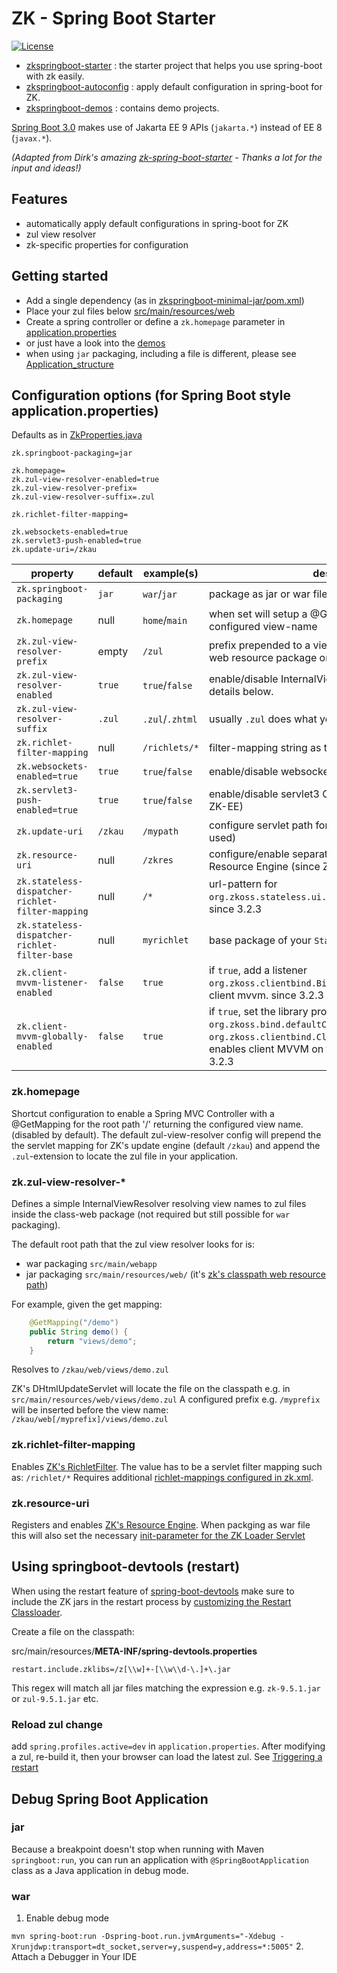 # ZK - Spring Boot Starter
[![License](https://img.shields.io/badge/License-Apache%202.0-blue.svg)](https://opensource.org/licenses/Apache-2.0)

* [zkspringboot-starter](zkspringboot-starter) : the starter project that helps you use spring-boot with zk easily.
* [zkspringboot-autoconfig](zkspringboot-autoconfig) : apply default configuration in spring-boot for ZK.
* [zkspringboot-demos](zkspringboot-demos) : contains demo projects.


[Spring Boot 3.0](https://spring.io/blog/2022/05/24/preparing-for-spring-boot-3-0) makes use of Jakarta EE 9 APIs (`jakarta.*`) instead of EE 8 (`javax.*`).

*(Adapted from Dirk's amazing [zk-spring-boot-starter](https://github.com/dirkdeyne/zk-spring-boot-starter) - Thanks a lot for the input and ideas!)*
## Features
* automatically apply default configurations in spring-boot for ZK 
* zul view resolver
* zk-specific properties for configuration

## Getting started

* Add a single dependency (as in [zkspringboot-minimal-jar/pom.xml](zkspringboot-demos/zkspringboot-minimal-jar/pom.xml##L28-L32))
* Place your zul files below [src/main/resources/web](zkspringboot-demos/zkspringboot-minimal-jar/src/main/resources/web/zul)
* Create a spring controller or define a `zk.homepage` parameter in [application.properties](zkspringboot-demos/zkspringboot-minimal-jar/src/main/resources/application.properties)
* or just have a look into the [demos](zkspringboot-demos)
* when using `jar` packaging, including a file is different, please see [Application_structure](https://www.zkoss.org/wiki/ZK_Installation_Guide/Quick_Start/Create_and_Run_Your_First_ZK_Application_with_Spring_Boot#Application_structure)

## Configuration options (for Spring Boot style application.properties)

Defaults as in [ZkProperties.java](zkspringboot-autoconfig/src/main/java/org/zkoss/zkspringboot/ZkProperties.java)
```
zk.springboot-packaging=jar

zk.homepage=
zk.zul-view-resolver-enabled=true
zk.zul-view-resolver-prefix=
zk.zul-view-resolver-suffix=.zul

zk.richlet-filter-mapping=

zk.websockets-enabled=true
zk.servlet3-push-enabled=true
zk.update-uri=/zkau
```

property                                        | default | example(s)      | description
----------------------------------------------- |---------|-----------------| -----------
`zk.springboot-packaging`                       | `jar`   | `war`/`jar`     | package as jar or war file
`zk.homepage`                                   | null    | `home`/`main`   | when set will setup a @GetMapping for "/" to return the configured view-name
`zk.zul-view-resolver-prefix`                   | empty   | `/zul`          | prefix prepended to a view name (i.e. a folder inside the web resource package on the classpath)
`zk.zul-view-resolver-enabled`                  | `true`  | `true`/`false`  | enable/disable InternalViewResolver for zul files. See details below. 
`zk.zul-view-resolver-suffix`                   | `.zul`  | `.zul`/`.zhtml` | usually `.zul` does what you need
`zk.richlet-filter-mapping`                     | null    | `/richlets/*`   | filter-mapping string as the basepath for richlets
`zk.websockets-enabled=true`                    | `true`  | `true`/`false`  | enable/disable websockets (available in ZK-EE)
`zk.servlet3-push-enabled=true`                 | `true`  | `true`/`false`  | enable/disable servlet3 CometServerPush (available in ZK-EE)
`zk.update-uri`                                 | `/zkau` | `/mypath`       | configure servlet path for ZK's Update Engine (rarely used)
`zk.resource-uri`                               | null    | `/zkres`        | configure/enable separate servlet path for ZK's Resource Engine (since ZK 9.5.0)
`zk.stateless-dispatcher-richlet-filter-mapping`| null    | `/*`            | url-pattern for `org.zkoss.stateless.ui.http.DispatcherRichletFilter`. since 3.2.3
`zk.stateless-dispatcher-richlet-filter-base`   | null    | `myrichlet`     | base package of your `StatelessRichlet`. since 3.2.3
`zk.client-mvvm-listener-enabled`               | `false` | `true`          | if `true`, add a listener `org.zkoss.clientbind.BinderPropertiesRenderer` for client mvvm. since 3.2.3
`zk.client-mvvm-globally-enabled`               | `false` | `true`          | if `true`, set the library property `org.zkoss.bind.defaultComposer.class` with `org.zkoss.clientbind.ClientBindComposer`. This enables client MVVM on the whole application. since 3.2.3

### zk.homepage
Shortcut configuration to enable a Spring MVC Controller with a @GetMapping for the root path '/' returning the configured view name. (disabled by default).
The default zul-view-resolver config will prepend the the servlet mapping for ZK's update engine (default `/zkau`) and append the `.zul`-extension to locate the zul file in your application.

### zk.zul-view-resolver-*
Defines a simple InternalViewResolver resolving view names to zul files inside the class-web package (not required but still possible for `war` packaging).

The default root path that the zul view resolver looks for is:
* war packaging
`src/main/webapp`
* jar packaging
`src/main/resources/web/` (it's [zk's classpath web resource path](https://www.zkoss.org/wiki/ZK_Developer%27s_Reference/UI_Composing/ZUML/Include_a_Page#Classpath_Web_Resource_Path))

For example, given the get mapping:
```java
	@GetMapping("/demo")
	public String demo() {
		return "views/demo";
	}
```
Resolves to `/zkau/web/views/demo.zul`

ZK's DHtmlUpdateServlet will locate the file on the classpath e.g. in `src/main/resources/web/views/demo.zul`
A configured prefix e.g. `/myprefix` will be inserted before the view name: `/zkau/web[/myprefix]/views/demo.zul`

### zk.richlet-filter-mapping
Enables [ZK's RichletFilter](https://www.zkoss.org/wiki/ZK_Developer's_Reference/UI_Composing/Richlet#Turn_on_Richlet). The value has to be a servlet filter mapping such as: `/richlet/*`
Requires additional [richlet-mappings configured in zk.xml](https://www.zkoss.org/wiki/ZK_Configuration_Reference/zk.xml/The_richlet-mapping_Element).

### zk.resource-uri 
Registers and enables [ZK's Resource Engine](https://www.zkoss.org/wiki/ZK_Configuration_Reference/web.xml/ZK_Resource_Engine).
When packging as war file this will also set the necessary [init-parameter for the ZK Loader Servlet](https://www.zkoss.org/wiki/ZK_Configuration_Reference/web.xml/ZK_Loader#The_Initial_Parameters)

## Using springboot-devtools (restart)

When using the restart feature of [spring-boot-devtools](https://docs.spring.io/spring-boot/docs/2.4.4/reference/html/using-spring-boot.html#using-boot-devtools) make sure to include the ZK jars in the restart process
by [customizing the Restart Classloader](https://docs.spring.io/spring-boot/docs/2.4.4/reference/html/using-spring-boot.html#using-boot-devtools-customizing-classload).

Create a file on the classpath:

src/main/resources/**META-INF/spring-devtools.properties**

    restart.include.zklibs=/z[\\w]+-[\\w\\d-\.]+\.jar

This regex will match all jar files matching the expression e.g. `zk-9.5.1.jar` or `zul-9.5.1.jar` etc.

### Reload zul change
add `spring.profiles.active=dev` in `application.properties`. After modifying a zul, re-build it, then your browser can load the latest zul.
See [Triggering a restart](https://docs.spring.io/spring-boot/docs/2.4.4/reference/html/using-spring-boot.html#using-boot-devtools-restart)


## Debug Spring Boot Application
### jar
Because a breakpoint doesn't stop when running with Maven `springboot:run`, you can run an application with `@SpringBootApplication` class as a Java application in debug mode.
### war
1. Enable debug mode

`mvn spring-boot:run -Dspring-boot.run.jvmArguments="-Xdebug -Xrunjdwp:transport=dt_socket,server=y,suspend=y,address=*:5005"`
2. Attach a Debugger in Your IDE